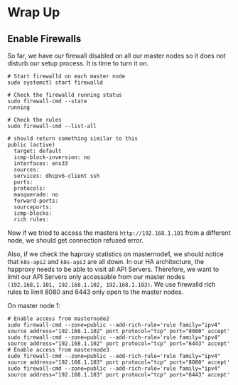 # Wrap Up

## Enable Firewalls
So far, we have our firewall disabled on all our master nodes so it does not disturb our setup process. It is time to turn it on.

```shell
# Start firewalld on each master node
sudo systemctl start firewalld

# Check the firewalld running status
sudo firewall-cmd --state
running

# Check the rules
sudo firewall-cmd --list-all

# should return something similar to this
public (active)
  target: default
  icmp-block-inversion: no
  interfaces: ens33
  sources: 
  services: dhcpv6-client ssh
  ports: 
  protocols: 
  masquerade: no
  forward-ports: 
  sourceports: 
  icmp-blocks: 
  rich rules: 
```

Now if we tried to access the masters `http://192.168.1.101` from a different node, we should get connection refused error. 

Also, if we check the haproxy statistics on masternode1, we should notice that `k8s-api2` and `k8s-api3` are all down. In our HA architecture, the happroxy needs to be able to visit all API Servers. Therefore, we want to limit our API Servers only accessable from our master nodes `(192.168.1.101, 192.168.1.102, 192.168.1.103)`. We use firewalld rich rules to limit 8080 and 6443 only open to the master nodes.

On master node 1:
```shell
# Enable access from masternode2
sudo firewall-cmd --zone=public --add-rich-rule='rule family="ipv4" source address="192.168.1.102" port protocol="tcp" port="8080" accept'
sudo firewall-cmd --zone=public --add-rich-rule='rule family="ipv4" source address="192.168.1.102" port protocol="tcp" port="6443" accept'
# Enable access from masternode3
sudo firewall-cmd --zone=public --add-rich-rule='rule family="ipv4" source address="192.168.1.103" port protocol="tcp" port="8080" accept'
sudo firewall-cmd --zone=public --add-rich-rule='rule family="ipv4" source address="192.168.1.103" port protocol="tcp" port="6443" accept'
```

